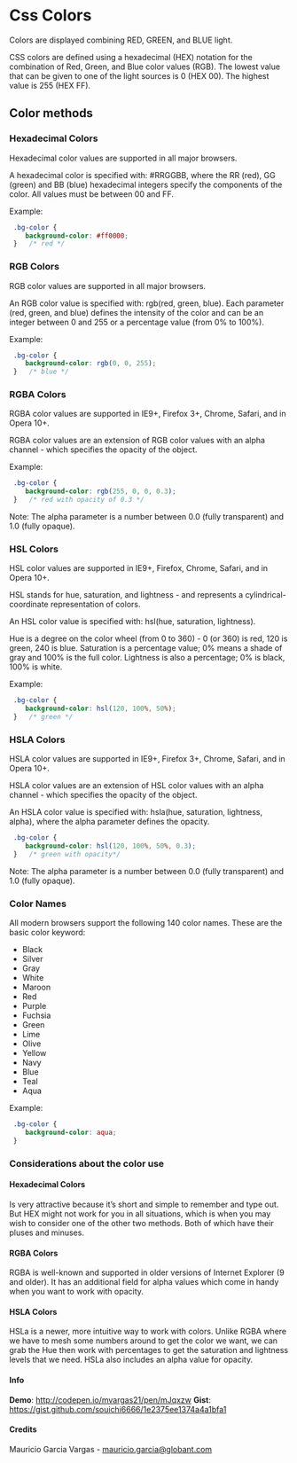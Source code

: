 # Css Colors

Colors are displayed combining RED, GREEN, and BLUE light.

CSS colors are defined using a hexadecimal (HEX) notation for the combination of Red, Green, and Blue color values (RGB). The lowest value that can be given to one of the light sources is 0 (HEX 00). The highest value is 255 (HEX FF).


## Color methods

### Hexadecimal Colors

Hexadecimal color values are supported in all major browsers.

A hexadecimal color is specified with: #RRGGBB, where the RR (red), GG (green) and BB (blue) hexadecimal integers specify the components of the color. All values must be between 00 and FF.

Example:

```css
 .bg-color {
 	background-color: #ff0000;
 }   /* red */

```
### RGB Colors

RGB color values are supported in all major browsers.

An RGB color value is specified with: rgb(red, green, blue). Each parameter (red, green, and blue) defines the intensity of the color and can be an integer between 0 and 255 or a percentage value (from 0% to 100%).

Example:

```css
 .bg-color {
 	background-color: rgb(0, 0, 255);
 }   /* blue */

```


### RGBA Colors

RGBA color values are supported in IE9+, Firefox 3+, Chrome, Safari, and in Opera 10+.

RGBA color values are an extension of RGB color values with an alpha channel - which specifies the opacity of the object.

Example:

```css
 .bg-color {
 	background-color: rgb(255, 0, 0, 0.3);
 }   /* red with opacity of 0.3 */

```
Note: The alpha parameter is a number between 0.0 (fully transparent) and 1.0 (fully opaque).


### HSL Colors

HSL color values are supported in IE9+, Firefox, Chrome, Safari, and in Opera 10+.

HSL stands for hue, saturation, and lightness - and represents a cylindrical-coordinate representation of colors.

An HSL color value is specified with: hsl(hue, saturation, lightness).

Hue is a degree on the color wheel (from 0 to 360) - 0 (or 360) is red, 120 is green, 240 is blue. Saturation is a percentage value; 0% means a shade of gray and 100% is the full color. Lightness is also a percentage; 0% is black, 100% is white.

Example:

```css
 .bg-color {
 	background-color: hsl(120, 100%, 50%);
 }   /* green */

```

### HSLA Colors

HSLA color values are supported in IE9+, Firefox 3+, Chrome, Safari, and in Opera 10+.

HSLA color values are an extension of HSL color values with an alpha channel - which specifies the opacity of the object.

An HSLA color value is specified with: hsla(hue, saturation, lightness, alpha), where the alpha parameter defines the opacity.

```css
 .bg-color {
 	background-color: hsl(120, 100%, 50%, 0.3);
 }   /* green with opacity*/

```
Note: The alpha parameter is a number between 0.0 (fully transparent) and 1.0 (fully opaque).

### Color Names

All modern browsers support the following 140 color names. These are the basic color keyword:

- Black	
- Silver	
- Gray	
- White	
- Maroon	
- Red	
- Purple	
- Fuchsia	
- Green	
- Lime	
- Olive	
- Yellow	
- Navy	
- Blue	
- Teal	
- Aqua

Example:

```css
 .bg-color {
 	background-color: aqua;
 } 

```

### Considerations about the color use

#### Hexadecimal Colors 

Is very attractive because it’s short and simple to remember and type out. But HEX might not work for you in all situations, which is when you may wish to consider one of the other two methods. Both of which have their pluses and minuses.

#### RGBA Colors 

RGBA is well-known and supported in older versions of Internet Explorer (9 and older). It has an additional field for alpha values which come in handy when you want to work with opacity.

#### HSLA Colors 

HSLa is a newer, more intuitive way to work with colors. Unlike RGBA where we have to mesh some numbers around to get the color we want, we can grab the Hue then work with percentages to get the saturation and lightness levels that we need. HSLa also includes an alpha value for opacity.

#### Info

__Demo__: http://codepen.io/mvargas21/pen/mJqxzw
__Gist__: https://gist.github.com/souichi6666/1e2375ee1374a4a1bfa1

#### Credits

Mauricio Garcia Vargas - <mauricio.garcia@globant.com> 
